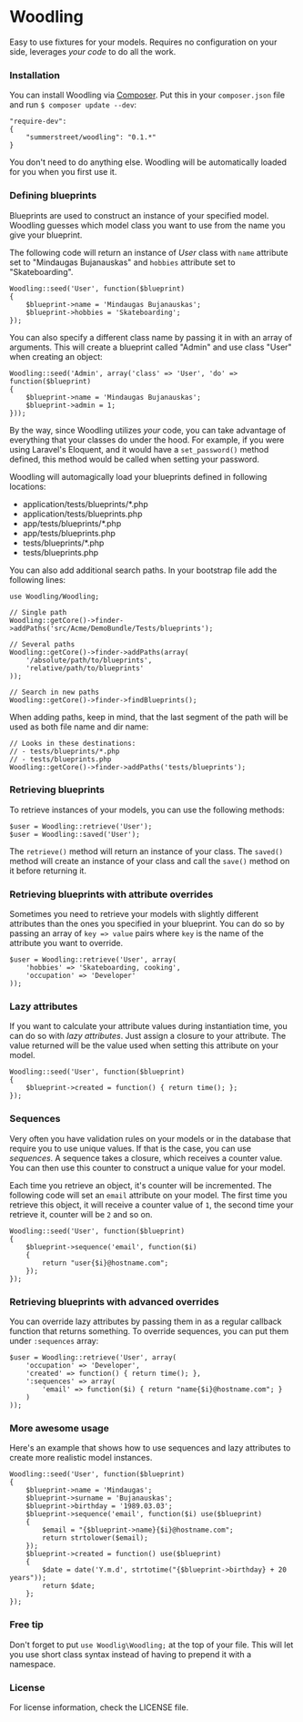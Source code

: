 # Woodling

Easy to use fixtures for your models. Requires no configuration on your side, leverages _your code_ to do all the work.

### Installation

You can install Woodling via [Composer](http://getcomposer.org/). Put this in your `composer.json` file and run `$ composer update --dev`:

```
"require-dev":
{
	"summerstreet/woodling": "0.1.*"
}
```

You don't need to do anything else. Woodling will be automatically loaded for you when you first use it.

### Defining blueprints

Blueprints are used to construct an instance of your specified model. Woodling guesses which model class you want to use from the name you give your blueprint.

The following code will return an instance of _User_ class with `name` attribute set to "Mindaugas Bujanauskas" and `hobbies` attribute set to "Skateboarding".

```
Woodling::seed('User', function($blueprint)
{
	$blueprint->name = 'Mindaugas Bujanauskas';
	$blueprint->hobbies = 'Skateboarding';
});
```

You can also specify a different class name by passing it in with an array of arguments. This will create a blueprint called "Admin" and use class "User" when creating an object:

```
Woodling::seed('Admin', array('class' => 'User', 'do' => function($blueprint)
{
	$blueprint->name = 'Mindaugas Bujanauskas';
	$blueprint->admin = 1;
}));
```

By the way, since Woodling utilizes _your_ code, you can take advantage of everything that your classes do under the hood. For example, if you were using Laravel's Eloquent, and it would have a `set_password()` method defined, this method would be called when setting your password.

Woodling will automagically load your blueprints defined in following locations:

* application/tests/blueprints/*.php
* application/tests/blueprints.php
* app/tests/blueprints/*.php
* app/tests/blueprints.php
* tests/blueprints/*.php
* tests/blueprints.php

You can also add additional search paths. In your bootstrap file add the following lines:

```
use Woodling/Woodling;

// Single path
Woodling::getCore()->finder->addPaths('src/Acme/DemoBundle/Tests/blueprints');

// Several paths
Woodling::getCore()->finder->addPaths(array(
	'/absolute/path/to/blueprints',
	'relative/path/to/blueprints'
));

// Search in new paths
Woodling::getCore()->finder->findBlueprints();
```

When adding paths, keep in mind, that the last segment of the path will be used as both file name and dir name:

```
// Looks in these destinations:
// - tests/blueprints/*.php
// - tests/blueprints.php
Woodling::getCore()->finder->addPaths('tests/blueprints');
```

### Retrieving blueprints

To retrieve instances of your models, you can use the following methods:

```
$user = Woodling::retrieve('User');
$user = Woodling::saved('User');
```

The `retrieve()` method will return an instance of your class. The `saved()` method will create an instance of your class and call the `save()` method on it before returning it.

### Retrieving blueprints with attribute overrides

Sometimes you need to retrieve your models with slightly different attributes than the ones you specified in your blueprint. You can do so by passing an array of `key => value` pairs where `key` is the name of the attribute you want to override.

```
$user = Woodling::retrieve('User', array(
	'hobbies' => 'Skateboarding, cooking',
	'occupation' => 'Developer'
));
```

### Lazy attributes

If you want to calculate your attribute values during instantiation time, you can do so with _lazy attributes_. Just assign a closure to your attribute. The value returned will be the value used when setting this attribute on your model.

```
Woodling::seed('User', function($blueprint)
{
	$blueprint->created = function() { return time(); };
});
```

### Sequences

Very often you have validation rules on your models or in the database that require you to use unique values. If that is the case, you can use _sequences_. A sequence takes a closure, which receives a counter value. You can then use this counter to construct a unique value for your model.

Each time you retrieve an object, it's counter will be incremented. The following code will set an `email` attribute on your model. The first time you retrieve this object, it will receive a counter value of `1`, the second time your retrieve it, counter will be `2` and so on.

```
Woodling::seed('User', function($blueprint)
{
	$blueprint->sequence('email', function($i)
	{
		return "user{$i}@hostname.com";
	});
});
```

### Retrieving blueprints with advanced overrides

You can override lazy attributes by passing them in as a regular callback function that returns something. To override sequences, you can put them under `:sequences` array:

```
$user = Woodling::retrieve('User', array(
	'occupation' => 'Developer',
	'created' => function() { return time(); },
	':sequences' => array(
		'email' => function($i) { return "name{$i}@hostname.com"; }
	)
));
```

### More awesome usage

Here's an example that shows how to use sequences and lazy attributes to create more realistic model instances.

```
Woodling::seed('User', function($blueprint)
{
	$blueprint->name = 'Mindaugas';
	$blueprint->surname = 'Bujanauskas';
	$blueprint->birthday = '1989.03.03';
	$blueprint->sequence('email', function($i) use($blueprint)
	{
		$email = "{$blueprint->name}{$i}@hostname.com";
		return strtolower($email);
	});
	$blueprint->created = function() use($blueprint)
	{
		$date = date('Y.m.d', strtotime("{$blueprint->birthday} + 20 years"));
		return $date;
	};
});
```

### Free tip

Don't forget to put `use Woodlig\Woodling;` at the top of your file. This will let you use short class syntax instead of having to prepend it with a namespace.

### License

For license information, check the LICENSE file.
